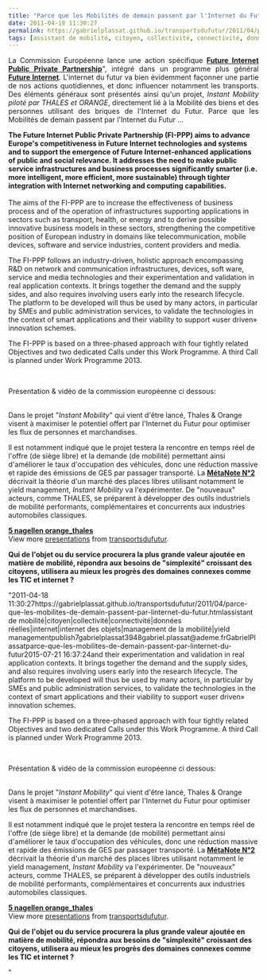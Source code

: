```yaml
---
title: "Parce que les Mobilités de demain passent par l'Internet du Futur"
date: 2011-04-18 11:30:27
permalink: https://gabrielplassat.github.io/transportsdufutur/2011/04/parce-que-les-mobilites-de-demain-passent-par-linternet-du-futur.html
tags: [assistant de mobilité, citoyen, collectivité, connectivité, données réelles, internet, internet des objets, management de la mobilité, yield management]
---
```


<p style="text-align: justify">La Commission Européenne lance une action spécifique <strong><a href=""http://ec.europa.eu/information_society/activities/foi/lead/fippp/index_en.htm"" target=""_blank"">Future Internet Public Private Partnership</a></strong>", intégré dans un programme plus général <strong><a href=""http://www.future-internet.eu/home.html"" target=""_blank"">Future Internet</a></strong>. L'internet du futur va bien évidemment façonner une partie de nos actions quotidiennes, et donc influencer notamment les transports. Des éléments généraux sont présentés ainsi qu'un projet, <em>Instant Mobility piloté par THALES et ORANGE</em>, directement lié à la Mobilité des biens et des personnes utilisant des briques de l'Internet du Futur. Parce que les Mobilités de demain passent par l'Internet du Futur ... </p>  <!--more-->   <p style=""text-align: justifypadding-left: 30px""><strong>The Future Internet Public Private Partnership (FI-PPP) aims to advance Europe's competitiveness in Future Internet technologies and systems and to support the emergence of Future Internet-enhanced applications of public and social relevance. It addresses the need to make public service infrastructures and business processes significantly smarter (i.e. more intelligent, more efficient, more sustainable) through tighter integration with Internet networking and computing capabilities.<br /><br /></strong>The aims of the FI-PPP are to increase the effectiveness of business process and of the operation of infrastructures supporting applications in sectors such as transport, health, or energy and to derive possible innovative business models in these sectors, strengthening the competitive position of European industry in domains like telecommunication, mobile devices, software and service industries, content providers and media.</p> <p style=""text-align: justifypadding-left: 30px"">The FI-PPP follows an industry-driven, holistic approach encompassing R&D on network and communication infrastructures, devices, soft ware, service and media technologies and their experimentation and validation in real application contexts. It brings together the demand and the supply sides, and also requires involving users early into the research lifecycle. The platform to be developed will thus be used by many actors, in particular by SMEs and public administration services, to validate the technologies in the context of smart applications and their viability to support «user driven» innovation schemes.</p> <p style=""text-align: justifypadding-left: 30px"">The FI-PPP is based on a three-phased approach with four tightly related Objectives and two dedicated Calls under this Work Programme. A third Call is planned under Work Programme 2013.<br /><br /></p> <p><a href="https://gabrielplassat.github.io/transportsdufutur/wp-content/uploads/sites/6/old/6a0120a66d2ad4970b014e87e4a661970d-800wi.jpg"" rel=""lightbox""><img alt=""Instant_mobility"" class=""asset  asset-image at-xid-6a0120a66d2ad4970b014e87e4a661970d"" src=""/wp-content/uploads/sites/6/old/6a0120a66d2ad4970b014e87e4a661970d-500wi.jpg"" style=""margin-left: automargin-right: auto"" title=""Instant_mobility"" /></a></p> <p>Présentation & vidéo de la commission européenne ci dessous:<br /> </p>  <p style=""text-align: justify"">Dans le projet "<em>Instant Mobility</em>" qui vient d'être lancé, Thales & Orange visent à maximiser le potentiel offert par l'Internet du Futur pour optimiser les flux de personnes et marchandises.</p> <p style=""text-align: justify"">Il est notamment indiqué que le projet testera la rencontre en temps réel de l'offre (de siège libre) et la demande (de mobilité) permettant ainsi d'améliorer le taux d'occupation des véhicules, donc une réduction massive et rapide des émissions de GES par passager transporté. La <strong><a href="https://gabrielplassat.github.io/transportsdufutur/2010/03/metanote-tdf-2-le-marche-des-mobilites-20.html"" target=""_blank"">MétaNote N°2</a></strong> décrivait la théorie d'un marché des places libres utilisant notamment le yield management, <em>Instant Mobility </em>va l'expérimenter. De "nouveaux" acteurs, comme THALES, se préparent à développer des outils industriels de mobilité performants, complémentaires et concurrents aux industries automobiles classiques.</p> <div id=""__ss_7661472"" style=""width: 425px""><strong style=""margin: 12px 0 4px""><a href=""http://www.slideshare.net/transportsdufutur/5-nagellen-orangethales"" title=""5 nagellen orange_thales"">5 nagellen orange_thales</a></strong>         <div style=""padding: 5px 0 12px"">View more <a href=""http://www.slideshare.net/"">presentations</a> from <a href=""http://www.slideshare.net/transportsdufutur"">transportsdufutur</a>.</div> </div> <p style=""text-align: justify""><strong>Qui de l'objet ou du service procurera la plus grande valeur ajoutée en matière de mobilité, répondra aux besoins de "simplexité" croissant des citoyens, utilisera au mieux les progrès des domaines connexes comme les TIC et internet ?</strong></p>"2011-04-18 11:30:27https://gabrielplassat.github.io/transportsdufutur/2011/04/parce-que-les-mobilites-de-demain-passent-par-linternet-du-futur.htmlassistant de mobilité|citoyen|collectivité|connectivité|données réelles|internet|internet des objets|management de la mobilité|yield managementpublish7gabrielplassat3948gabriel.plassat@ademe.frGabrielPlassatparce-que-les-mobilites-de-demain-passent-par-linternet-du-futur2015-07-21 16:37:24and their experimentation and validation in real application contexts. It brings together the demand and the supply sides, and also requires involving users early into the research lifecycle. The platform to be developed will thus be used by many actors, in particular by SMEs and public administration services, to validate the technologies in the context of smart applications and their viability to support «user driven» innovation schemes.</p> <p style=""text-align: justifypadding-left: 30px"">The FI-PPP is based on a three-phased approach with four tightly related Objectives and two dedicated Calls under this Work Programme. A third Call is planned under Work Programme 2013.<br /><br /></p> <p><a href="https://gabrielplassat.github.io/transportsdufutur/wp-content/uploads/sites/6/old/6a0120a66d2ad4970b014e87e4a661970d-800wi.jpg"" rel=""lightbox""><img alt=""Instant_mobility"" class=""asset  asset-image at-xid-6a0120a66d2ad4970b014e87e4a661970d"" src=""/wp-content/uploads/sites/6/old/6a0120a66d2ad4970b014e87e4a661970d-500wi.jpg"" style=""margin-left: automargin-right: auto"" title=""Instant_mobility"" /></a></p> <p>Présentation & vidéo de la commission européenne ci dessous:<br /> </p>  <p style=""text-align: justify"">Dans le projet "<em>Instant Mobility</em>" qui vient d'être lancé, Thales & Orange visent à maximiser le potentiel offert par l'Internet du Futur pour optimiser les flux de personnes et marchandises.</p> <p style=""text-align: justify"">Il est notamment indiqué que le projet testera la rencontre en temps réel de l'offre (de siège libre) et la demande (de mobilité) permettant ainsi d'améliorer le taux d'occupation des véhicules, donc une réduction massive et rapide des émissions de GES par passager transporté. La <strong><a href="https://gabrielplassat.github.io/transportsdufutur/2010/03/metanote-tdf-2-le-marche-des-mobilites-20.html"" target=""_blank"">MétaNote N°2</a></strong> décrivait la théorie d'un marché des places libres utilisant notamment le yield management, <em>Instant Mobility </em>va l'expérimenter. De "nouveaux" acteurs, comme THALES, se préparent à développer des outils industriels de mobilité performants, complémentaires et concurrents aux industries automobiles classiques.</p> <div id=""__ss_7661472"" style=""width: 425px""><strong style=""margin: 12px 0 4px""><a href=""http://www.slideshare.net/transportsdufutur/5-nagellen-orangethales"" title=""5 nagellen orange_thales"">5 nagellen orange_thales</a></strong>         <div style=""padding: 5px 0 12px"">View more <a href=""http://www.slideshare.net/"">presentations</a> from <a href=""http://www.slideshare.net/transportsdufutur"">transportsdufutur</a>.</div> </div> <p style=""text-align: justify""><strong>Qui de l'objet ou du service procurera la plus grande valeur ajoutée en matière de mobilité, répondra aux besoins de "simplexité" croissant des citoyens, utilisera au mieux les progrès des domaines connexes comme les TIC et internet ?</strong></p>"
